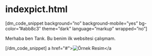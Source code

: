 # indexpict.html
[dm_code_snippet background=”no” background-mobile=”yes” bg-color=”#abb8c3″ theme=”dark” language=”markup” wrapped=”no”]

<!DOCTYPE html>
<html>
<head>
<meta charset="utf-8">
<title>Site Başlığı</title>
</head>
<body>
 Merhaba ben Tarık. Bu benim ilk websitesi çalışmam.

</body>
</html>

[/dm_code_snippet]
a href="#"><img src="html.jpg" alt="Örnek Resim" /></a
